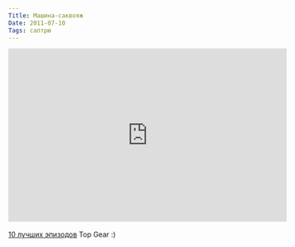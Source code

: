```yaml
---
Title: Машина-саквояж
Date: 2011-07-10
Tags: саптрю
---
```


<div class="text"><iframe width="560" height="349" src="http://www.youtube.com/embed/dJfSS0ZXYdo" frameborder="0" allowfullscreen="allowfullscreen"></iframe><br /><br />
<a href="http://jalopnik.com/5819342/the-ten-best-top-gear-episodes">10 лучших эпизодов</a> Top Gear :) </div>